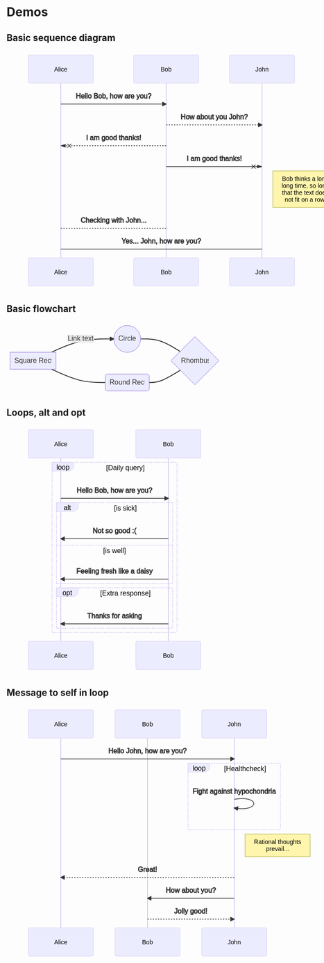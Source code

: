 # Demos

## Basic sequence diagram

<svg height="553" fill="#333" font-family="&quot;trebuchet ms&quot;,verdana,arial,sans-serif" font-size="16" style="max-width:814px" viewBox="-50 -10 814 553">
  <line x1="75" x2="75" y1="5" y2="487" fill="#ececff" stroke="#dacef3" stroke-width="2"/>
  <rect width="150" height="65" fill="#ececff" stroke="#dacef3" rx="3" ry="3"/>
  <text x="75" y="32.5" fill="#ececff" stroke="#dacef3" alignment-baseline="central" dominant-baseline="central" font-family="Open-Sans,sans-serif" font-size="14" font-weight="400" text-anchor="middle"><tspan x="75" fill="#000" stroke="none" dy="0">Alice</tspan></text>
  <line x1="318" x2="318" y1="5" y2="487" fill="#ececff" stroke="#dacef3" stroke-width="2"/>
  <rect width="150" height="65" x="243" fill="#ececff" stroke="#dacef3" rx="3" ry="3"/>
  <text x="318" y="32.5" fill="#ececff" stroke="#dacef3" alignment-baseline="central" dominant-baseline="central" font-family="Open-Sans,sans-serif" font-size="14" font-weight="400" text-anchor="middle"><tspan x="318" fill="#000" stroke="none" dy="0">Bob</tspan></text>
  <line x1="539" x2="539" y1="5" y2="487" fill="#ececff" stroke="#dacef3" stroke-width="2"/>
  <rect width="150" height="65" x="464" fill="#ececff" stroke="#dacef3" rx="3" ry="3"/>
  <text x="539" y="32.5" fill="#ececff" stroke="#dacef3" alignment-baseline="central" dominant-baseline="central" font-family="Open-Sans,sans-serif" font-size="14" font-weight="400" text-anchor="middle"><tspan x="539" fill="#000" stroke="none" dy="0">John</tspan></text>
  <defs>
    <marker id="a" markerHeight="12" markerUnits="userSpaceOnUse" markerWidth="12" orient="auto" refX="9" refY="5">
      <path stroke="#333" d="m0 0 10 5-10 5z"/>
    </marker>
  </defs>
  <defs>
    <marker id="b" markerHeight="8" markerWidth="15" orient="auto" refX="16" refY="4">
      <path stroke="#333" stroke-dasharray="0,0" d="M9 2v4l7-2ZM0 1l6 6m0-6L0 7"/>
    </marker>
  </defs>
  <text x="197" y="80" stroke="#333" alignment-baseline="middle" dominant-baseline="middle" dy="1em" font-weight="400" text-anchor="middle">Hello Bob, how are you?</text>
  <line x1="75" x2="318" y1="113" y2="113" fill="none" stroke="#333" stroke-width="1.5" marker-end="url(#a)"/>
  <text x="429" y="128" stroke="#333" alignment-baseline="middle" dominant-baseline="middle" dy="1em" font-weight="400" text-anchor="middle">How about you John?</text>
  <line x1="318" x2="539" y1="161" y2="161" fill="none" stroke="#333" stroke-dasharray="3,3" stroke-width="1.5" marker-end="url(#a)"/>
  <text x="197" y="176" stroke="#333" alignment-baseline="middle" dominant-baseline="middle" dy="1em" font-weight="400" text-anchor="middle">I am good thanks!</text>
  <line x1="318" x2="75" y1="209" y2="209" fill="none" stroke="#333" stroke-dasharray="3,3" stroke-width="1.5" marker-end="url(#b)"/>
  <text x="429" y="224" stroke="#333" alignment-baseline="middle" dominant-baseline="middle" dy="1em" font-weight="400" text-anchor="middle">I am good thanks!</text>
  <line x1="318" x2="539" y1="257" y2="257" fill="none" stroke="#333" stroke-width="1.5" marker-end="url(#b)"/>
  <rect width="150" height="84" x="564" y="267" fill="#fff5ad" stroke="#aa3" rx="0" ry="0"/>
  <text x="639" y="272" fill="#000" alignment-baseline="middle" dominant-baseline="middle" dy="1em" font-size="14" font-weight="400" text-anchor="middle"><tspan x="639">Bob thinks a long</tspan></text>
  <text x="639" y="288" fill="#000" alignment-baseline="middle" dominant-baseline="middle" dy="1em" font-size="14" font-weight="400" text-anchor="middle"><tspan x="639">long time, so long</tspan></text>
  <text x="639" y="304" fill="#000" alignment-baseline="middle" dominant-baseline="middle" dy="1em" font-size="14" font-weight="400" text-anchor="middle"><tspan x="639">that the text does</tspan></text>
  <text x="639" y="320" fill="#000" alignment-baseline="middle" dominant-baseline="middle" dy="1em" font-size="14" font-weight="400" text-anchor="middle"><tspan x="639">not fit on a row.</tspan></text>
  <text x="197" y="366" stroke="#333" alignment-baseline="middle" dominant-baseline="middle" dy="1em" font-weight="400" text-anchor="middle">Checking with John...</text>
  <line x1="318" x2="75" y1="399" y2="399" fill="none" stroke="#333" stroke-dasharray="3,3" stroke-width="1.5"/>
  <text x="307" y="414" stroke="#333" alignment-baseline="middle" dominant-baseline="middle" dy="1em" font-weight="400" text-anchor="middle">Yes... John, how are you?</text>
  <line x1="75" x2="539" y1="447" y2="447" fill="none" stroke="#333" stroke-width="1.5"/>
  <rect width="150" height="65" y="467" fill="#ececff" stroke="#dacef3" rx="3" ry="3"/>
  <text x="75" y="499.5" fill="#ececff" stroke="#dacef3" alignment-baseline="central" dominant-baseline="central" font-family="Open-Sans,sans-serif" font-size="14" font-weight="400" text-anchor="middle"><tspan x="75" fill="#000" stroke="none" dy="0">Alice</tspan></text>
  <rect width="150" height="65" x="243" y="467" fill="#ececff" stroke="#dacef3" rx="3" ry="3"/>
  <text x="318" y="499.5" fill="#ececff" stroke="#dacef3" alignment-baseline="central" dominant-baseline="central" font-family="Open-Sans,sans-serif" font-size="14" font-weight="400" text-anchor="middle"><tspan x="318" fill="#000" stroke="none" dy="0">Bob</tspan></text>
  <rect width="150" height="65" x="464" y="467" fill="#ececff" stroke="#dacef3" rx="3" ry="3"/>
  <text x="539" y="499.5" fill="#ececff" stroke="#dacef3" alignment-baseline="central" dominant-baseline="central" font-family="Open-Sans,sans-serif" font-size="14" font-weight="400" text-anchor="middle"><tspan x="539" fill="#000" stroke="none" dy="0">John</tspan></text>
</svg>


## Basic flowchart

<svg xmlns:xlink="http://www.w3.org/1999/xlink" height="166.719" fill="#333" font-family="&quot;trebuchet ms&quot;,verdana,arial,sans-serif" font-size="16" style="max-width:497.7406311035156px" viewBox="0 0 497.741 166.719">
  <defs>
    <path id="b" stroke-dasharray="1,0" d="m0 0 10 5-10 5z"/>
  </defs>
  <path fill="none" stroke="#333" stroke-width="2" marker-end="url(#a)" d="m103.575 69.54 11.187-5.114c11.187-5.114 33.56-15.34 57.533-20.453 23.973-5.114 49.546-5.114 62.333-5.114h12.786"/>
  <defs>
    <marker id="a" markerHeight="6" markerUnits="strokeWidth" markerWidth="8" orient="auto" refX="9" refY="5" viewBox="0 0 10 10">
      <use xlink:href="#b" stroke-dasharray="1,0"/>
    </marker>
  </defs>
  <path fill="none" stroke="#333" stroke-width="2" marker-end="url(#c)" d="m103.575 108.54 11.187 5.112c11.187 5.114 33.56 15.34 54.225 20.453 20.664 5.114 39.62 5.114 49.098 5.114h9.477"/>
  <defs>
    <marker id="c" markerHeight="6" markerUnits="strokeWidth" markerWidth="8" orient="auto" refX="9" refY="5" viewBox="0 0 10 10">
      <use xlink:href="#b" stroke-dasharray="1,0"/>
    </marker>
  </defs>
  <path fill="none" stroke="#333" stroke-width="2" marker-end="url(#d)" d="M309.133 38.86h7.475c7.475 0 22.426 0 37.699 4.899 15.272 4.899 30.867 14.697 38.664 19.596l7.798 4.9"/>
  <defs>
    <marker id="d" markerHeight="6" markerUnits="strokeWidth" markerWidth="8" orient="auto" refX="9" refY="5" viewBox="0 0 10 10">
      <use xlink:href="#b" stroke-dasharray="1,0"/>
    </marker>
  </defs>
  <path fill="none" stroke="#333" stroke-width="2" marker-end="url(#e)" d="M328.984 139.219h4.167c4.167 0 12.5 0 24.464-4.733 11.964-4.732 27.559-14.197 35.356-18.93l7.798-4.732"/>
  <defs>
    <marker id="e" markerHeight="6" markerUnits="strokeWidth" markerWidth="8" orient="auto" refX="9" refY="5" viewBox="0 0 10 10">
      <use xlink:href="#b" stroke-dasharray="1,0"/>
    </marker>
  </defs>
  <g color="#333" style="background-color:#e8e8e8;text-align:center" transform="translate(138.828 29.36)">
    <rect width="63.734" height="19" fill="#e8e8e8" opacity=".5" rx="0" ry="0" style="background-color:#e8e8e8"/>
    <foreignObject width="63.734" height="19">
      <div xmlns="http://www.w3.org/1999/xhtml" display="inline-block" style="white-space:nowrap">
        <span fill="#333" color="#333" style="background-color:#e8e8e8;text-align:center">
          Link text
        </span>
      </div>
    </foreignObject>
  </g>
  <foreignObject width="0" height="0" color="#333" style="background-color:#e8e8e8;text-align:center">
    <div xmlns="http://www.w3.org/1999/xhtml" display="inline-block" style="white-space:nowrap">
      <span fill="#333" color="#333" style="background-color:#e8e8e8;text-align:center"/>
    </div>
  </foreignObject>
  <foreignObject width="0" height="0" color="#333" style="background-color:#e8e8e8;text-align:center">
    <div xmlns="http://www.w3.org/1999/xhtml" display="inline-block" style="white-space:nowrap">
      <span fill="#333" color="#333" style="background-color:#e8e8e8;text-align:center"/>
    </div>
  </foreignObject>
  <foreignObject width="0" height="0" color="#333" style="background-color:#e8e8e8;text-align:center">
    <div xmlns="http://www.w3.org/1999/xhtml" display="inline-block" style="white-space:nowrap">
      <span fill="#333" color="#333" style="background-color:#e8e8e8;text-align:center"/>
    </div>
  </foreignObject>
  <g transform="translate(60.914 89.04)">
    <rect width="105.828" height="39" x="-52.914" y="-19.5" fill="#ececff" stroke="#9370db" rx="0" ry="0"/>
    <foreignObject width="85.828" height="19" color="#333" style="text-align:center" transform="translate(-42.914 -9.5)">
      <div xmlns="http://www.w3.org/1999/xhtml" display="inline-block" style="white-space:nowrap">
        Square Rect
      </div>
    </foreignObject>
  </g>
  <g transform="translate(278.273 38.86)">
    <circle r="30.859" fill="#ececff" stroke="#9370db"/>
    <foreignObject width="41.719" height="19" color="#333" style="text-align:center" transform="translate(-20.86 -9.5)">
      <div xmlns="http://www.w3.org/1999/xhtml" display="inline-block" style="white-space:nowrap">
        Circle
      </div>
    </foreignObject>
  </g>
  <g transform="translate(278.273 139.219)">
    <rect width="101.422" height="39" x="-50.711" y="-19.5" fill="#ececff" stroke="#9370db" rx="5" ry="5"/>
    <foreignObject width="81.422" height="19" color="#333" style="text-align:center" transform="translate(-40.71 -9.5)">
      <div xmlns="http://www.w3.org/1999/xhtml" display="inline-block" style="white-space:nowrap">
        Round Rect
      </div>
    </foreignObject>
  </g>
  <g transform="translate(434.362 89.04)">
    <polygon fill="#ececff" stroke="#9370db" points="55.378125000000004,0 110.75625000000001,-55.378125000000004 55.378125000000004,-110.75625000000001 0,-55.378125000000004" transform="translate(-55.378 55.378)"/>
    <foreignObject width="64.063" height="19" color="#333" style="text-align:center" transform="translate(-32.031 -9.5)">
      <div xmlns="http://www.w3.org/1999/xhtml" display="inline-block" style="white-space:nowrap">
        Rhombus
      </div>
    </foreignObject>
  </g>
</svg>


## Loops, alt and opt

<svg height="573" fill="#333" font-family="&quot;trebuchet ms&quot;,verdana,arial,sans-serif" font-size="16" style="max-width:498px" viewBox="-50 -10 498 573">
  <line x1="75" x2="75" y1="5" y2="507" fill="#ececff" stroke="#dacef3" stroke-width="2"/>
  <rect width="150" height="65" fill="#ececff" stroke="#dacef3" rx="3" ry="3"/>
  <text x="75" y="32.5" fill="#ececff" stroke="#dacef3" alignment-baseline="central" dominant-baseline="central" font-family="Open-Sans,sans-serif" font-size="14" font-weight="400" text-anchor="middle"><tspan x="75" fill="#000" stroke="none" dy="0">Alice</tspan></text>
  <line x1="323" x2="323" y1="5" y2="507" fill="#ececff" stroke="#dacef3" stroke-width="2"/>
  <rect width="150" height="65" x="248" fill="#ececff" stroke="#dacef3" rx="3" ry="3"/>
  <text x="323" y="32.5" fill="#ececff" stroke="#dacef3" alignment-baseline="central" dominant-baseline="central" font-family="Open-Sans,sans-serif" font-size="14" font-weight="400" text-anchor="middle"><tspan x="323" fill="#000" stroke="none" dy="0">Bob</tspan></text>
  <defs>
    <marker id="a" markerHeight="12" markerUnits="userSpaceOnUse" markerWidth="12" orient="auto" refX="9" refY="5">
      <path stroke="#333" d="m0 0 10 5-10 5z"/>
    </marker>
  </defs>
  <text x="199" y="125" stroke="#333" alignment-baseline="middle" dominant-baseline="middle" dy="1em" font-weight="400" text-anchor="middle">Hello Bob, how are you?</text>
  <line x1="75" x2="323" y1="158" y2="158" fill="none" stroke="#333" stroke-width="1.5" marker-end="url(#a)"/>
  <text x="199" y="218" stroke="#333" alignment-baseline="middle" dominant-baseline="middle" dy="1em" font-weight="400" text-anchor="middle">Not so good :(</text>
  <line x1="323" x2="75" y1="251" y2="251" fill="none" stroke="#333" stroke-width="1.5" marker-end="url(#a)"/>
  <text x="199" y="311" stroke="#333" alignment-baseline="middle" dominant-baseline="middle" dy="1em" font-weight="400" text-anchor="middle">Feeling fresh like a daisy</text>
  <line x1="323" x2="75" y1="344" y2="344" fill="none" stroke="#333" stroke-width="1.5" marker-end="url(#a)"/>
  <line x1="65" x2="333" y1="168" y2="168" fill="#dacef3" stroke="#dacef3" stroke-dasharray="2,2" stroke-width="2"/>
  <line x1="333" x2="333" y1="168" y2="354" fill="#dacef3" stroke="#dacef3" stroke-dasharray="2,2" stroke-width="2"/>
  <line x1="65" x2="333" y1="354" y2="354" fill="#dacef3" stroke="#dacef3" stroke-dasharray="2,2" stroke-width="2"/>
  <line x1="65" x2="65" y1="168" y2="354" fill="#dacef3" stroke="#dacef3" stroke-dasharray="2,2" stroke-width="2"/>
  <line x1="65" x2="333" y1="266" y2="266" fill="#dacef3" stroke="#dacef3" stroke-dasharray="3,3" stroke-width="2"/>
  <polygon fill="#ececff" stroke="#dacef3" points="65,168 115,168 115,181 106.6,188 65,188"/>
  <text x="90" y="181" fill="#000" alignment-baseline="middle" dominant-baseline="middle" font-weight="400" text-anchor="middle">alt</text>
  <text x="224" y="186" fill="#000" font-weight="400" text-anchor="middle"><tspan x="224">[is sick]</tspan></text>
  <text x="199" y="284" fill="#000" font-weight="400" text-anchor="middle">[is well]</text>
  <text x="199" y="414" stroke="#333" alignment-baseline="middle" dominant-baseline="middle" dy="1em" font-weight="400" text-anchor="middle">Thanks for asking</text>
  <line x1="323" x2="75" y1="447" y2="447" fill="none" stroke="#333" stroke-width="1.5" marker-end="url(#a)"/>
  <line x1="65" x2="333" y1="364" y2="364" fill="#dacef3" stroke="#dacef3" stroke-dasharray="2,2" stroke-width="2"/>
  <line x1="333" x2="333" y1="364" y2="457" fill="#dacef3" stroke="#dacef3" stroke-dasharray="2,2" stroke-width="2"/>
  <line x1="65" x2="333" y1="457" y2="457" fill="#dacef3" stroke="#dacef3" stroke-dasharray="2,2" stroke-width="2"/>
  <line x1="65" x2="65" y1="364" y2="457" fill="#dacef3" stroke="#dacef3" stroke-dasharray="2,2" stroke-width="2"/>
  <polygon fill="#ececff" stroke="#dacef3" points="65,364 115,364 115,377 106.6,384 65,384"/>
  <text x="90" y="377" fill="#000" alignment-baseline="middle" dominant-baseline="middle" font-weight="400" text-anchor="middle">opt</text>
  <text x="224" y="382" fill="#000" font-weight="400" text-anchor="middle"><tspan x="224">[Extra response]</tspan></text>
  <line x1="55" x2="343" y1="75" y2="75" fill="#dacef3" stroke="#dacef3" stroke-dasharray="2,2" stroke-width="2"/>
  <line x1="343" x2="343" y1="75" y2="467" fill="#dacef3" stroke="#dacef3" stroke-dasharray="2,2" stroke-width="2"/>
  <line x1="55" x2="343" y1="467" y2="467" fill="#dacef3" stroke="#dacef3" stroke-dasharray="2,2" stroke-width="2"/>
  <line x1="55" x2="55" y1="75" y2="467" fill="#dacef3" stroke="#dacef3" stroke-dasharray="2,2" stroke-width="2"/>
  <polygon fill="#ececff" stroke="#dacef3" points="55,75 105,75 105,88 96.6,95 55,95"/>
  <text x="80" y="88" fill="#000" alignment-baseline="middle" dominant-baseline="middle" font-weight="400" text-anchor="middle">loop</text>
  <text x="224" y="93" fill="#000" font-weight="400" text-anchor="middle"><tspan x="224">[Daily query]</tspan></text>
  <rect width="150" height="65" y="487" fill="#ececff" stroke="#dacef3" rx="3" ry="3"/>
  <text x="75" y="519.5" fill="#ececff" stroke="#dacef3" alignment-baseline="central" dominant-baseline="central" font-family="Open-Sans,sans-serif" font-size="14" font-weight="400" text-anchor="middle"><tspan x="75" fill="#000" stroke="none" dy="0">Alice</tspan></text>
  <rect width="150" height="65" x="248" y="487" fill="#ececff" stroke="#dacef3" rx="3" ry="3"/>
  <text x="323" y="519.5" fill="#ececff" stroke="#dacef3" alignment-baseline="central" dominant-baseline="central" font-family="Open-Sans,sans-serif" font-size="14" font-weight="400" text-anchor="middle"><tspan x="323" fill="#000" stroke="none" dy="0">Bob</tspan></text>
</svg>


## Message to self in loop

<svg height="588" fill="#333" font-family="&quot;trebuchet ms&quot;,verdana,arial,sans-serif" font-size="16" style="max-width:750px" viewBox="-50 -10 750 588">
  <line x1="75" x2="75" y1="5" y2="522" fill="#ececff" stroke="#dacef3" stroke-width="2"/>
  <rect width="150" height="65" fill="#ececff" stroke="#dacef3" rx="3" ry="3"/>
  <text x="75" y="32.5" fill="#ececff" stroke="#dacef3" alignment-baseline="central" dominant-baseline="central" font-family="Open-Sans,sans-serif" font-size="14" font-weight="400" text-anchor="middle"><tspan x="75" fill="#000" stroke="none" dy="0">Alice</tspan></text>
  <line x1="275" x2="275" y1="5" y2="522" fill="#ececff" stroke="#dacef3" stroke-width="2"/>
  <rect width="150" height="65" x="200" fill="#ececff" stroke="#dacef3" rx="3" ry="3"/>
  <text x="275" y="32.5" fill="#ececff" stroke="#dacef3" alignment-baseline="central" dominant-baseline="central" font-family="Open-Sans,sans-serif" font-size="14" font-weight="400" text-anchor="middle"><tspan x="275" fill="#000" stroke="none" dy="0">Bob</tspan></text>
  <line x1="475" x2="475" y1="5" y2="522" fill="#ececff" stroke="#dacef3" stroke-width="2"/>
  <rect width="150" height="65" x="400" fill="#ececff" stroke="#dacef3" rx="3" ry="3"/>
  <text x="475" y="32.5" fill="#ececff" stroke="#dacef3" alignment-baseline="central" dominant-baseline="central" font-family="Open-Sans,sans-serif" font-size="14" font-weight="400" text-anchor="middle"><tspan x="475" fill="#000" stroke="none" dy="0">John</tspan></text>
  <defs>
    <marker id="a" markerHeight="12" markerUnits="userSpaceOnUse" markerWidth="12" orient="auto" refX="9" refY="5">
      <path stroke="#333" d="m0 0 10 5-10 5z"/>
    </marker>
  </defs>
  <text x="275" y="80" stroke="#333" alignment-baseline="middle" dominant-baseline="middle" dy="1em" font-weight="400" text-anchor="middle">Hello John, how are you?</text>
  <line x1="75" x2="475" y1="113" y2="113" fill="none" stroke="#333" stroke-width="1.5" marker-end="url(#a)"/>
  <text x="475" y="173" stroke="#333" alignment-baseline="middle" dominant-baseline="middle" dy="1em" font-weight="400" text-anchor="middle">Fight against hypochondria</text>
  <path fill="none" stroke="#333" stroke-width="1.5" marker-end="url(#a)" d="M475 206c60-10 60 30 0 20"/>
  <line x1="368.5" x2="581.5" y1="123" y2="123" fill="#dacef3" stroke="#dacef3" stroke-dasharray="2,2" stroke-width="2"/>
  <line x1="581.5" x2="581.5" y1="123" y2="276" fill="#dacef3" stroke="#dacef3" stroke-dasharray="2,2" stroke-width="2"/>
  <line x1="368.5" x2="581.5" y1="276" y2="276" fill="#dacef3" stroke="#dacef3" stroke-dasharray="2,2" stroke-width="2"/>
  <line x1="368.5" x2="368.5" y1="123" y2="276" fill="#dacef3" stroke="#dacef3" stroke-dasharray="2,2" stroke-width="2"/>
  <polygon fill="#ececff" stroke="#dacef3" points="368.5,123 418.5,123 418.5,136 410.1,143 368.5,143"/>
  <text x="394" y="136" fill="#000" alignment-baseline="middle" dominant-baseline="middle" font-weight="400" text-anchor="middle">loop</text>
  <text x="500" y="141" fill="#000" font-weight="400" text-anchor="middle"><tspan x="500">[Healthcheck]</tspan></text>
  <rect width="150" height="52" x="500" y="286" fill="#fff5ad" stroke="#aa3" rx="0" ry="0"/>
  <text x="575" y="291" fill="#000" alignment-baseline="middle" dominant-baseline="middle" dy="1em" font-size="14" font-weight="400" text-anchor="middle"><tspan x="575">Rational thoughts</tspan></text>
  <text x="575" y="307" fill="#000" alignment-baseline="middle" dominant-baseline="middle" dy="1em" font-size="14" font-weight="400" text-anchor="middle"><tspan x="575">prevail...</tspan></text>
  <text x="275" y="353" stroke="#333" alignment-baseline="middle" dominant-baseline="middle" dy="1em" font-weight="400" text-anchor="middle">Great!</text>
  <line x1="475" x2="75" y1="386" y2="386" fill="none" stroke="#333" stroke-dasharray="3,3" stroke-width="1.5" marker-end="url(#a)"/>
  <text x="375" y="401" stroke="#333" alignment-baseline="middle" dominant-baseline="middle" dy="1em" font-weight="400" text-anchor="middle">How about you?</text>
  <line x1="475" x2="275" y1="434" y2="434" fill="none" stroke="#333" stroke-width="1.5" marker-end="url(#a)"/>
  <text x="375" y="449" stroke="#333" alignment-baseline="middle" dominant-baseline="middle" dy="1em" font-weight="400" text-anchor="middle">Jolly good!</text>
  <line x1="275" x2="475" y1="482" y2="482" fill="none" stroke="#333" stroke-dasharray="3,3" stroke-width="1.5" marker-end="url(#a)"/>
  <rect width="150" height="65" y="502" fill="#ececff" stroke="#dacef3" rx="3" ry="3"/>
  <text x="75" y="534.5" fill="#ececff" stroke="#dacef3" alignment-baseline="central" dominant-baseline="central" font-family="Open-Sans,sans-serif" font-size="14" font-weight="400" text-anchor="middle"><tspan x="75" fill="#000" stroke="none" dy="0">Alice</tspan></text>
  <rect width="150" height="65" x="200" y="502" fill="#ececff" stroke="#dacef3" rx="3" ry="3"/>
  <text x="275" y="534.5" fill="#ececff" stroke="#dacef3" alignment-baseline="central" dominant-baseline="central" font-family="Open-Sans,sans-serif" font-size="14" font-weight="400" text-anchor="middle"><tspan x="275" fill="#000" stroke="none" dy="0">Bob</tspan></text>
  <rect width="150" height="65" x="400" y="502" fill="#ececff" stroke="#dacef3" rx="3" ry="3"/>
  <text x="475" y="534.5" fill="#ececff" stroke="#dacef3" alignment-baseline="central" dominant-baseline="central" font-family="Open-Sans,sans-serif" font-size="14" font-weight="400" text-anchor="middle"><tspan x="475" fill="#000" stroke="none" dy="0">John</tspan></text>
</svg>
